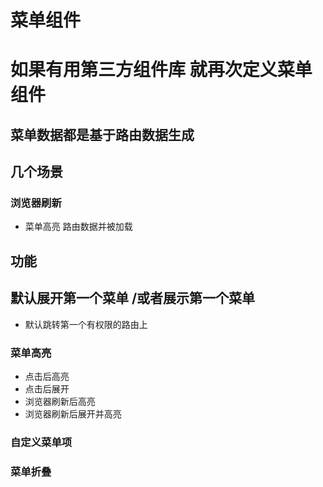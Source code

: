 # 菜单组件

# 如果有用第三方组件库 就再次定义菜单组件

## 菜单数据都是基于路由数据生成

## 几个场景

### 浏览器刷新

- 菜单高亮 路由数据并被加载

## 功能

## 默认展开第一个菜单 /或者展示第一个菜单

- 默认跳转第一个有权限的路由上

### 菜单高亮

- 点击后高亮
- 点击后展开
- 浏览器刷新后高亮
- 浏览器刷新后展开并高亮

### 自定义菜单项

### 菜单折叠
